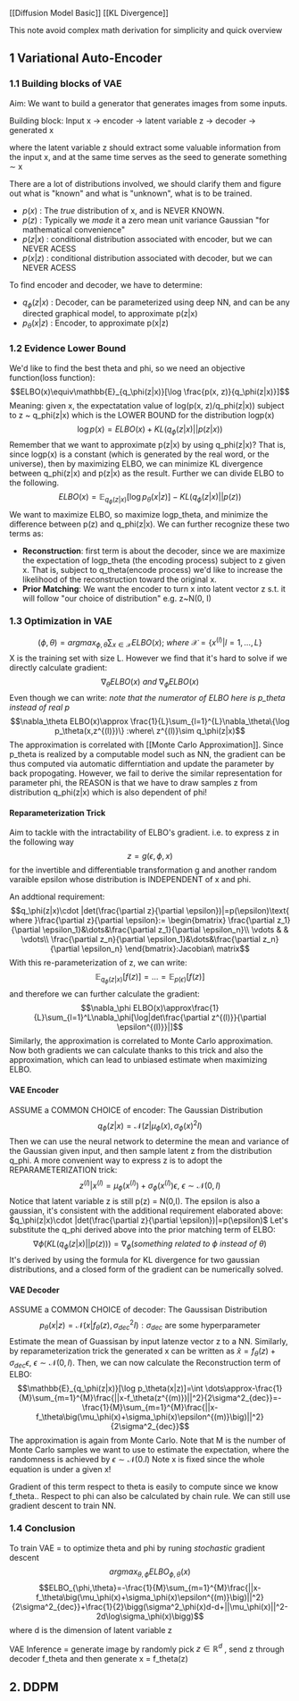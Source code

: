 [[Diffusion Model Basic]]
[[KL Divergence]]

This note avoid complex math derivation for simplicity and quick overview
## 1 Variational Auto-Encoder

### 1.1 Building blocks of VAE
Aim: We want to build a generator that generates images from some inputs.

Building block: Input x -> encoder -> latent variable z -> decoder -> generated x

where the latent variable z should extract some valuable information from the input x, and at the same time serves as the seed to generate something $\sim$ x

There are a lot of distributions involved, we should clarify them and figure out what is "known" and what is "unknown", what is to be trained.

- $p(x)$ : The *true* distribution of x, and is NEVER KNOWN.
- $p(z)$ : Typically we *made* it a zero mean unit variance Gaussian "for mathematical convenience"
- $p(z|x)$ : conditional distribution associated with encoder, but we can NEVER ACESS
- $p(x|z)$ : conditional distribution associated with decoder, but we can NEVER ACESS

To find encoder and decoder, we have to determine:
- $q_\phi(z|x)$ : Decoder, can be parameterized using deep NN, and can be any directed graphical model, to approximate p(z|x)
- $p_\theta(x|z)$ : Encoder, to approximate p(x|z)
### 1.2 Evidence Lower Bound

We'd like to find the best theta and phi, so we need an objective function(loss function):$$ELBO(x)\equiv\mathbb{E}_{q_\phi(z|x)}[\log \frac{p(x, z)}{q_\phi(z|x)}]$$Meaning: given x,  the expectatation value of log(p(x, z)/q_phi(z|x)) subject to z ~ q_phi(z|x)
which is the LOWER BOUND for the distribution logp(x) $$\log p(x)=ELBO(x)+KL(q_\phi(z|x)||p(z|x))$$Remember that we want to approximate p(z|x) by using q_phi(z|x)? That is, since logp(x) is a constant (which is generated by the real word, or the universe), then by maximizing ELBO, we can minimize KL divergence between q_phi(z|x) and p(z|x) as the result.
Further we can divide ELBO to the following.$$ELBO(x)=\mathbb{E}_{q_\phi(z|x)}[\log p_\theta(x|z)]-KL(q_\phi(z|x)||p(z))$$We want to maximize ELBO, so maximize logp_theta, and minimize the difference between p(z) and q_phi(z|x). We can further recognize these two terms as:
- **Reconstruction**: first term is about the decoder, since we are maximize the expectation of logp_theta (the encoding process) subject to z given x. That is, subject to q_theta(encode process) we'd like to increase the likelihood of the reconstruction toward the original x.
- **Prior Matching**: We want the encoder to turn x into latent vector z s.t. it will follow "our choice of distribution" e.g. z~N(0, I)
### 1.3 Optimization in VAE
$$(\phi,\theta) = argmax_{\phi,\theta}\sum_{x\in\mathcal{X}}ELBO(x);\ where\ \mathcal{X}=\{x^{(l)}|l=1,\dots,L\}$$X is the training set with size L. However we find that it's hard to solve if we directly calculate gradient:$$\nabla_\theta ELBO(x)\ and\ \nabla_\phi ELBO(x)$$Even though we can write: *note that the numerator of ELBO here is p_theta instead of real p*
$$\nabla_\theta ELBO(x)\approx \frac{1}{L}\sum_{l=1}^{L}\nabla_\theta\{\log p_\theta(x,z^{(l)})\} :where\ z^{(l)}\sim q_\phi(z|x)$$The approximation is correlated with [[Monte Carlo Approximation]]. Since p_theta is realized by a computable model such as NN, the gradient can be thus computed via automatic differntiation and update the parameter by back propogating. However, we fail to derive the similar representation for parameter phi, the REASON is that we have to draw samples z from distribution q_phi(z|x) which is also dependent of phi!
#### Reparameterization Trick
Aim to tackle with the intractability of ELBO's gradient. i.e. to express z in the following way$$z=g(\epsilon,\phi,x)$$for the invertible and differentiable transformation g and another random varaible epsilon whose distribution is INDEPENDENT of x and phi.

An addtional requirement: $$q_\phi(z|x)\cdot |det(\frac{\partial z}{\partial \epsilon})|=p(\epsilon)\text{ where }\frac{\partial z}{\partial \epsilon}:=
\begin{bmatrix}
\frac{\partial z_1}{\partial \epsilon_1}&\dots&\frac{\partial z_1}{\partial \epsilon_n}\\
\vdots & & \vdots\\
\frac{\partial z_n}{\partial \epsilon_1}&\dots&\frac{\partial z_n}{\partial \epsilon_n}
\end{bmatrix}:Jacobian\ matrix$$With this re-parameterization of z, we can write:$$\mathbb{E}_{q_\phi(z|x)}[f(z)]=\dots=\mathbb{E}_{p(\epsilon)}[f(z)]$$and therefore we can further calculate the gradient:$$\nabla_\phi ELBO(x)\approx\frac{1}{L}\sum_{l=1}^L\nabla_\phi[\log|det\frac{\partial z^{(l)}}{\partial \epsilon^{(l)}}|]$$Similarly, the approximation is correlated to Monte Carlo approximation. Now both gradients we can calculate thanks to this trick and also the approximation, which can lead to unbiased estimate when maximizing ELBO.
#### VAE Encoder
ASSUME a COMMON CHOICE of encoder: The Gaussian Distribution$$q_\phi(z|x)=\mathcal{N}(z|\mu_\phi(x),\sigma_\phi(x)^2I)$$Then we can use the neural network to determine the mean and variance of the Gaussian given input, and then sample latent z from the distribution q_phi. A more convenient way to express z is to adopt the REPARAMETERIZATION trick:$$z^{(l)}|x^{(l)}=\mu_\phi(x^{(l)})+\sigma_\phi(x^{(l)})\epsilon,\ \epsilon\sim\mathcal{N}(0,I)$$Notice that latent variable z is still p(z) = N(0,I). The epsilon is also a gaussian, it's consistent with the additional requirement elaborated above: $q_\phi(z|x)\cdot |det(\frac{\partial z}{\partial \epsilon})|=p(\epsilon)$ 
Let's substitute the q_phi derived above into the prior matching term of ELBO: $$\nabla\phi\bigg( KL\big(q_\phi(z|x)||p(z)\big)\bigg)=\nabla_\phi\bigg(something\ related\ to\ \phi\ instead\ of\ \theta\bigg)$$It's derived by using the formula for KL divergence for two gaussian distributions, and a closed form of the gradient can be numerically solved. 

#### VAE Decoder
ASSUME a COMMON CHOICE of decoder: The Gaussisan Distribution$$p_\theta(x|z)=\mathcal{N}(x|f_\theta(z),\sigma_{dec}^2I):\sigma_{dec}\text{ are some hyperparameter}$$Estimate the mean of Guassisan by input latenze vector z to a NN. Similarly, by reparameterization trick the generated x can be written as $\hat{x}=f_\theta(z)+\sigma_{dec}\epsilon,\ \epsilon\sim\mathcal{N}(0,I)$. 
Then, we can now calculate the Reconstruction term of ELBO:$$\mathbb{E}_{q_\phi(z|x)}[\log p_\theta(x|z)]=\int \dots\approx-\frac{1}{M}\sum_{m=1}^{M}\frac{||x-f_\theta(z^{(m)})||^2}{2\sigma^2_{dec}}=-\frac{1}{M}\sum_{m=1}^{M}\frac{||x-f_\theta\big(\mu_\phi(x)+\sigma_\phi(x)\epsilon^{(m)}\big)||^2}{2\sigma^2_{dec}}$$The approximation is again from Monte Carlo. Note that M is the number of Monte Carlo samples we want to use to estimate the expectation, where the randomness is achieved by $\epsilon\sim\mathcal{N}(0.I)$
Note x is fixed since the whole equation is under a given x!

Gradient of this term respect to theta is easily to compute since we know f_theta.. Respect to phi can also be calculated by chain rule. We can still use gradient descent to train NN.

### 1.4 Conclusion
To train VAE = to optimize theta and phi by runing *stochastic* gradient descent$$argmax_{\theta,\phi}ELBO_{\phi,\theta}(x)$$$$ELBO_{\phi,\theta}=-\frac{1}{M}\sum_{m=1}^{M}\frac{||x-f_\theta\big(\mu_\phi(x)+\sigma_\phi(x)\epsilon^{(m)}\big)||^2}{2\sigma^2_{dec}}+\frac{1}{2}\bigg(\sigma^2_\phi(x)d-d+||\mu_\phi(x)||^2-2d\log\sigma_\phi(x)\bigg)$$
where d is the dimension of latent variable z

VAE Inference = generate image by randomly pick $z\in\mathbb{R}^d$ , send z through decoder f_theta and then generate x = f_theta(z)

## 2. DDPM